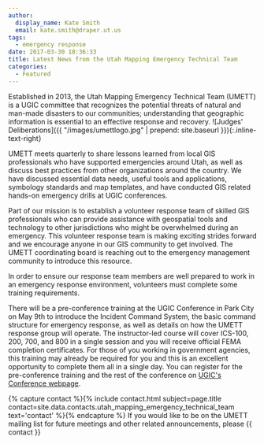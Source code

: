 ```yaml
---
author:
  display_name: Kate Smith
  email: kate.smith@draper.ut.us
tags:
  - emergency response
date: 2017-03-30 18:36:33
title: Latest News from the Utah Mapping Emergency Technical Team
categories:
  - Featured
---
```

Established in 2013, the Utah Mapping Emergency Technical Team (UMETT) is a UGIC committee that recognizes the potential threats of natural and man-made disasters to our communities; understanding that geographic information is essential to an effective response and recovery. ![Judges' Deliberations]({{ "/images/umettlogo.jpg" | prepend: site.baseurl }}){:.inline-text-right}

UMETT meets quarterly to share lessons learned from local GIS professionals who have supported emergencies around Utah, as well as discuss best practices from other organizations around the country. We have discussed essential data needs, useful tools and applications, symbology standards and map templates, and have conducted GIS related hands-on emergency drills at UGIC conferences.

Part of our mission is to establish a volunteer response team of skilled GIS professionals who can provide assistance with geospatial tools and technology to other jurisdictions who might be overwhelmed during an emergency. This volunteer response team is making exciting strides forward and we encourage anyone in our GIS community to get involved. The UMETT coordinating board is reaching out to the emergency management community to introduce this resource.

In order to ensure our response team members are well prepared to work in an emergency response environment, volunteers must complete some training requirements.

There will be a pre-conference training at the UGIC Conference in Park City on May 9th to introduce the Incident Command System, the basic command structure for emergency response, as well as details on how the UMETT response group will operate. The instructor-led course will cover ICS-100, 200, 700, and 800 in a single session and you will receive official FEMA completion certificates. For those of you working in government agencies, this training may already be required for you and this is an excellent opportunity to complete them all in a single day. You can register for the pre-conference training and the rest of the conference on [UGIC's Conference webpage](http://ugic.org/ugic/ugic-conference-2017/).

{% capture contact %}{% include contact.html subject=page.title contact=site.data.contacts.utah_mapping_emergency_technical_team text='contact' %}{% endcapture %}
If you would like to be on the UMETT mailing list for future meetings and other related announcements, please {{ contact }}
